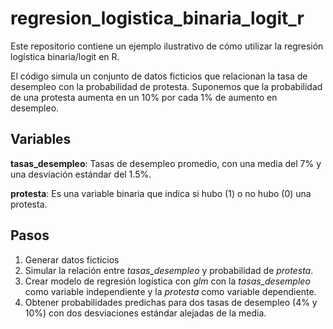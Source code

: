 # regresion_logistica_binaria_logit_r
Este repositorio contiene un ejemplo ilustrativo de cómo utilizar la regresión logística binaria/logit en R.

El código simula un conjunto de datos ficticios que relacionan la tasa de desempleo con la probabilidad de protesta. Suponemos que la probabilidad de una protesta aumenta en un 10% por cada 1% de aumento en desempleo.
## Variables 
**tasas_desempleo**: Tasas de desempleo promedio, con una media del 7% y una desviación estándar del 1.5%.

**protesta**: Es una variable binaria que indica si hubo (1) o no hubo (0) una protesta. 

## Pasos 
1. Generar datos ficticios
2. Simular la relación entre *tasas_desempleo* y probabilidad de *protesta*.
3. Crear modelo de regresión logística con *glm* con la *tasas_desempleo* como variable independiente y la *protesta* como variable dependiente.
4. Obtener probabilidades predichas para dos tasas de desempleo (4% y 10%) con dos desviaciones estándar alejadas de la media.
